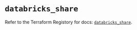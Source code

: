 # `databricks_share`

Refer to the Terraform Registory for docs: [`databricks_share`](https://registry.terraform.io/providers/databricks/databricks/1.29.0/docs/resources/share).

